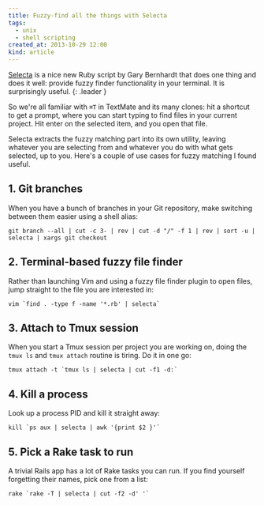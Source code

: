```yaml
---
title: Fuzzy-find all the things with Selecta
tags:
  - unix
  - shell scripting
created_at: 2013-10-29 12:00
kind: article
---
```

[Selecta][1] is a nice new Ruby script by Gary Bernhardt that does one thing and does it well: provide fuzzy finder functionality in your terminal. It is surprisingly useful.
{: .leader }

So we're all familiar with `⌘T` in TextMate and its many clones: hit a shortcut to get a prompt, where you can start typing to find files in your current project. Hit enter on the selected item, and you open that file.

Selecta extracts the fuzzy matching part into its own utility, leaving whatever you are selecting from and whatever you do with what gets selected, up to you. Here's a couple of use cases for fuzzy matching I found useful.

## 1. Git branches

When you have a bunch of branches in your Git repository, make switching between them easier using a shell alias:

    git branch --all | cut -c 3- | rev | cut -d "/" -f 1 | rev | sort -u | selecta | xargs git checkout

## 2. Terminal-based fuzzy file finder

Rather than launching Vim and using a fuzzy file finder plugin to open files, jump straight to the file you are interested in:

    vim `find . -type f -name '*.rb' | selecta`

## 3. Attach to Tmux session

When you start a Tmux session per project you are working on, doing the `tmux ls` and `tmux attach` routine is tiring. Do it in one go:

    tmux attach -t `tmux ls | selecta | cut -f1 -d:`

## 4. Kill a process

Look up a process PID and kill it straight away:

    kill `ps aux | selecta | awk '{print $2 }'`

## 5. Pick a Rake task to run

A trivial Rails app has a lot of Rake tasks you can run. If you find yourself forgetting their names, pick one from a list:

    rake `rake -T | selecta | cut -f2 -d' '`

[1]: https://github.com/garybernhardt/selecta

